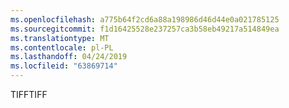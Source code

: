 ```yaml
---
ms.openlocfilehash: a775b64f2cd6a88a198986d46d44e0a021785125
ms.sourcegitcommit: f1d16425528e237257ca3b58eb49217a514849ea
ms.translationtype: MT
ms.contentlocale: pl-PL
ms.lasthandoff: 04/24/2019
ms.locfileid: "63869714"
---
```

<span data-ttu-id="55b87-101">TIFF</span><span class="sxs-lookup"><span data-stu-id="55b87-101">TIFF</span></span>